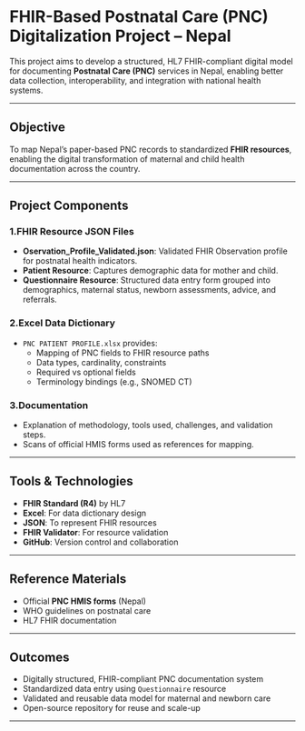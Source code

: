# FHIR-Based Postnatal Care (PNC) Digitalization Project – Nepal

This project aims to develop a structured, HL7 FHIR-compliant digital model for documenting **Postnatal Care (PNC)** services in Nepal, enabling better data collection, interoperability, and integration with national health systems.

---

## Objective

To map Nepal’s paper-based PNC records to standardized **FHIR resources**, enabling the digital transformation of maternal and child health documentation across the country.

---

##  Project Components

### 1.FHIR Resource JSON Files
- **Oservation_Profile_Validated.json**: Validated FHIR Observation profile for postnatal health indicators.
- **Patient Resource**: Captures demographic data for mother and child.
- **Questionnaire Resource**: Structured data entry form grouped into demographics, maternal status, newborn assessments, advice, and referrals.

### 2.Excel Data Dictionary
- `PNC PATIENT PROFILE.xlsx` provides:
  - Mapping of PNC fields to FHIR resource paths
  - Data types, cardinality, constraints
  - Required vs optional fields
  - Terminology bindings (e.g., SNOMED CT)

### 3.Documentation
- Explanation of methodology, tools used, challenges, and validation steps.
- Scans of official HMIS forms used as references for mapping.

---

## Tools & Technologies

- **FHIR Standard (R4)** by HL7
- **Excel**: For data dictionary design
- **JSON**: To represent FHIR resources
- **FHIR Validator**: For resource validation
- **GitHub**: Version control and collaboration

---

## Reference Materials

- Official **PNC HMIS forms** (Nepal)
- WHO guidelines on postnatal care
- HL7 FHIR documentation

---

## Outcomes

- Digitally structured, FHIR-compliant PNC documentation system
- Standardized data entry using `Questionnaire` resource
- Validated and reusable data model for maternal and newborn care
- Open-source repository for reuse and scale-up

---



